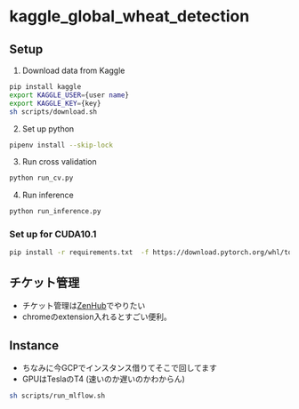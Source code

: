 # kaggle_global_wheat_detection

## Setup

1. Download data from Kaggle

```bash
pip install kaggle
export KAGGLE_USER={user name}
export KAGGLE_KEY={key}
sh scripts/download.sh
```

2. Set up python

```bash
pipenv install --skip-lock
```

3. Run cross validation

```bash
python run_cv.py
```

4. Run inference

```bash
python run_inference.py
```

### Set up for CUDA10.1

```bash
pip install -r requirements.txt  -f https://download.pytorch.org/whl/torch_stable.html
```

## チケット管理

- チケット管理は[ZenHub](https://chrome.google.com/webstore/detail/zenhub-for-github/ogcgkffhplmphkaahpmffcafajaocjbd)でやりたい
- chromeのextension入れるとすごい便利。


## Instance

- ちなみに今GCPでインスタンス借りてそこで回してます
- GPUはTeslaのT4 (速いのか遅いのかわからん)

```bash
sh scripts/run_mlflow.sh
```
